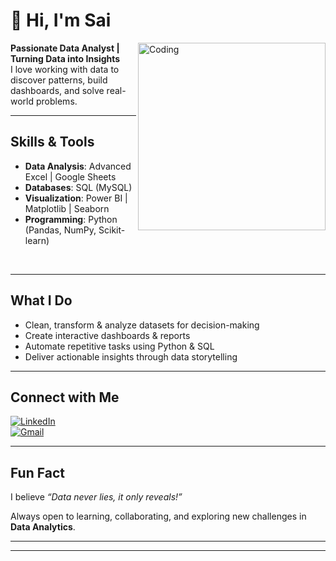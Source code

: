 # 👋 Hi, I'm Sai  

<img align="right" alt="Coding" width="300" src="https://media.giphy.com/media/qgQUggAC3Pfv687qPC/giphy.gif">

 **Passionate Data Analyst | Turning Data into Insights**  
I love working with data to discover patterns, build dashboards, and solve real-world problems.  

---

##  Skills & Tools  



-  **Data Analysis**: Advanced Excel | Google Sheets  
-  **Databases**: SQL (MySQL)  
-  **Visualization**: Power BI | Matplotlib | Seaborn  
-  **Programming**: Python (Pandas, NumPy, Scikit-learn)  

<br clear="left"/>

---

##  What I Do  
- Clean, transform & analyze datasets for decision-making  
- Create interactive dashboards & reports  
- Automate repetitive tasks using Python & SQL  
- Deliver actionable insights through data storytelling  

---

##  Connect with Me  

[![LinkedIn](https://img.shields.io/badge/LinkedIn-blue?style=for-the-badge&logo=linkedin)](https://www.linkedin.com/in/adisairamganta)  
[![Gmail](https://img.shields.io/badge/Email-D14836?style=for-the-badge&logo=gmail&logoColor=white)](mailto:gantasairam555@gmail.com)  

---

##  Fun Fact  
I believe *“Data never lies, it only reveals!”*   

 Always open to learning, collaborating, and exploring new challenges in **Data Analytics**.  

---

---
